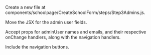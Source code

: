Create a new file at components/schoolpage/CreateSchoolForm/steps/Step3Admins.js.

Move the JSX for the admin user fields.

Accept props for adminUser names and emails, and their respective onChange handlers, along with the navigation handlers.

Include the navigation buttons.